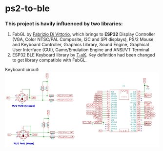 # ps2-to-ble
### This project is havily influenced by two libraries:

1. FabGL by [Fabrizio Di Vittorio](https://github.com/fdivitto/fabgl), which brings to **ESP32** Display Controller (VGA, Color NTSC/PAL Composite, I2C and SPI displays), PS/2 Mouse and Keyboard Controller, Graphics Library, Sound Engine, Graphical User Interface (GUI), Game/Emulation Engine and ANSI/VT Terminal
2. ESP32 BLE Keyboard library by [T-vK](https://github.com/T-vK/ESP32-BLE-Keyboard). Key definition had been changed to get library compatible with FabGL.

Keyboard circuit:
![circuit](https://github.com/silk-indus/ps2-to-ble/blob/master/schema_PS2.png)
